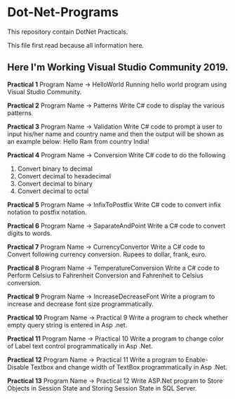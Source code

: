 # Dot-Net-Programs
This repository contain DotNet Practicals.

This file first read because all information here.

## Here I'm Working Visual Studio Community 2019.

**Practical 1**
Program Name -> HelloWorld
Running hello world program using Visual Studio Community.

**Practical 2**
Program Name -> Patterns
Write C# code to display the various patterns 

**Practical 3**
Program Name -> Validation
Write C# code to prompt a user to input his/her name and country name and then the output will be shown as an example below: 
Hello Ram from country India!

**Practical 4**
Program Name -> Conversion
Write C# code to do the  following 
1. Convert binary to decimal 
2. Convert decimal to hexadecimal 
3. Convert decimal to binary 
4. Convert decimal to octal

**Practical 5**
Program Name -> InfixToPostfix
Write C# code to convert infix notation to postfix notation. 

**Practical 6**
Program Name -> SaparateAndPoint
Write a C# code to convert digits to words.

**Practical 7**
Program Name -> CurrencyConvertor
Write a C# code to Convert following currency conversion. 
Rupees to dollar, frank, euro.

**Practical 8**
Program Name -> TemperatureConversion
Write a C# code to Perform Celsius to Fahrenheit Conversion and Fahrenheit to Celsius conversion. 

**Practical 9**
Program Name -> IncreaseDecreaseFont
Write a program to increase and decrease font size programmatically.

**Practical 10**
Program Name -> Practical 9
Write a program to check whether empty query string is entered in Asp .net.

**Practical 11**
Program Name -> Practical 10
Write a program to change color of Label text control programmatically in Asp .Net.

**Practical 12**
Program Name -> Practical 11
Write a program to Enable-Disable Textbox and  change width of TextBox programmatically in Asp .Net.

**Practical 13**
Program Name -> Practical 12
Write ASP.Net program to Store Objects in Session State and  Storing Session State in SQL Server. 
